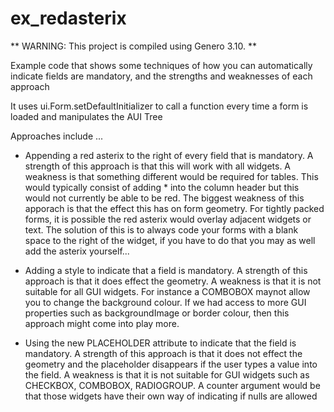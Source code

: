 # ex_redasterix

** WARNING: This project is compiled using Genero 3.10. **

Example code that shows some techniques of how you can automatically indicate fields are mandatory, and the strengths and weaknesses of each approach

It uses ui.Form.setDefaultInitializer to call a function every time a form is loaded and manipulates the AUI Tree

Approaches include ...

* Appending a red asterix to the right of every field that is mandatory.  A strength of this approach is that this will work with all widgets.  A weakness is that something different would be required for tables.  This would typically consist of adding * into the column header but this would not currently be able to be red.  The biggest weakness of this apporach is that the effect this has on form geometry.  For tightly packed forms, it is possible the red asterix would overlay adjacent widgets or text.  The solution of this is to always code your forms with a blank space to the right of the widget, if you have to do that you may as well add the asterix yourself...

* Adding a style to indicate that a field is mandatory.  A strength of this approach is that it does effect the geometry.  A weakness is that it is not suitable for all GUI widgets.  For instance a COMBOBOX maynot allow you to change the background colour.  If we had access to more GUI properties such as backgroundImage or border colour, then this approach might come into play more.

* Using the new PLACEHOLDER attribute to indicate that the field is mandatory.  A strength of this approach is that it does not effect the geometry and the placeholder disappears if the user types a value into the field.  A weakness is that it is not suitable for GUI widgets such as CHECKBOX, COMBOBOX, RADIOGROUP.  A counter argument would be that those widgets have their own way of indicating if nulls are allowed
